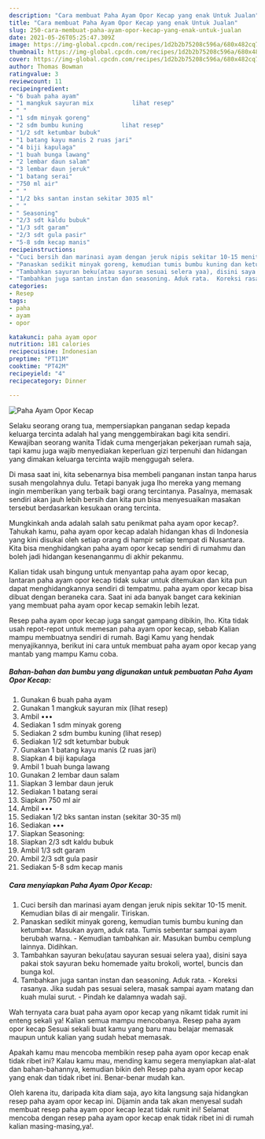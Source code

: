 ```yaml
---
description: "Cara membuat Paha Ayam Opor Kecap yang enak Untuk Jualan"
title: "Cara membuat Paha Ayam Opor Kecap yang enak Untuk Jualan"
slug: 250-cara-membuat-paha-ayam-opor-kecap-yang-enak-untuk-jualan
date: 2021-05-26T05:25:47.309Z
image: https://img-global.cpcdn.com/recipes/1d2b2b75208c596a/680x482cq70/paha-ayam-opor-kecap-foto-resep-utama.jpg
thumbnail: https://img-global.cpcdn.com/recipes/1d2b2b75208c596a/680x482cq70/paha-ayam-opor-kecap-foto-resep-utama.jpg
cover: https://img-global.cpcdn.com/recipes/1d2b2b75208c596a/680x482cq70/paha-ayam-opor-kecap-foto-resep-utama.jpg
author: Thomas Bowman
ratingvalue: 3
reviewcount: 11
recipeingredient:
- "6 buah paha ayam"
- "1 mangkuk sayuran mix           lihat resep"
- " "
- "1 sdm minyak goreng"
- "2 sdm bumbu kuning           lihat resep"
- "1/2 sdt ketumbar bubuk"
- "1 batang kayu manis 2 ruas jari"
- "4 biji kapulaga"
- "1 buah bunga lawang"
- "2 lembar daun salam"
- "3 lembar daun jeruk"
- "1 batang serai"
- "750 ml air"
- " "
- "1/2 bks santan instan sekitar 3035 ml"
- " "
- " Seasoning"
- "2/3 sdt kaldu bubuk"
- "1/3 sdt garam"
- "2/3 sdt gula pasir"
- "5-8 sdm kecap manis"
recipeinstructions:
- "Cuci bersih dan marinasi ayam dengan jeruk nipis sekitar 10-15 menit. Kemudian bilas di air mengalir. Tiriskan."
- "Panaskan sedikit minyak goreng, kemudian tumis bumbu kuning dan ketumbar. Masukan ayam, aduk rata. Tumis sebentar sampai ayam berubah warna.  Kemudian tambahkan air. Masukan bumbu cemplung lainnya. Didihkan."
- "Tambahkan sayuran beku(atau sayuran sesuai selera yaa), disini saya pakai stok sayuran beku homemade yaitu brokoli, wortel, buncis dan bunga kol."
- "Tambahkan juga santan instan dan seasoning. Aduk rata.  Koreksi rasanya. Jika sudah pas sesuai selera, masak sampai ayam matang dan kuah mulai surut.  Pindah ke dalamnya wadah saji."
categories:
- Resep
tags:
- paha
- ayam
- opor

katakunci: paha ayam opor 
nutrition: 181 calories
recipecuisine: Indonesian
preptime: "PT11M"
cooktime: "PT42M"
recipeyield: "4"
recipecategory: Dinner

---
```



![Paha Ayam Opor Kecap](https://img-global.cpcdn.com/recipes/1d2b2b75208c596a/680x482cq70/paha-ayam-opor-kecap-foto-resep-utama.jpg)

Selaku seorang orang tua, mempersiapkan panganan sedap kepada keluarga tercinta adalah hal yang menggembirakan bagi kita sendiri. Kewajiban seorang  wanita Tidak cuma mengerjakan pekerjaan rumah saja, tapi kamu juga wajib menyediakan keperluan gizi terpenuhi dan hidangan yang dimakan keluarga tercinta wajib menggugah selera.

Di masa  saat ini, kita sebenarnya bisa membeli panganan instan tanpa harus susah mengolahnya dulu. Tetapi banyak juga lho mereka yang memang ingin memberikan yang terbaik bagi orang tercintanya. Pasalnya, memasak sendiri akan jauh lebih bersih dan kita pun bisa menyesuaikan masakan tersebut berdasarkan kesukaan orang tercinta. 



Mungkinkah anda adalah salah satu penikmat paha ayam opor kecap?. Tahukah kamu, paha ayam opor kecap adalah hidangan khas di Indonesia yang kini disukai oleh setiap orang di hampir setiap tempat di Nusantara. Kita bisa menghidangkan paha ayam opor kecap sendiri di rumahmu dan boleh jadi hidangan kesenanganmu di akhir pekanmu.

Kalian tidak usah bingung untuk menyantap paha ayam opor kecap, lantaran paha ayam opor kecap tidak sukar untuk ditemukan dan kita pun dapat menghidangkannya sendiri di tempatmu. paha ayam opor kecap bisa dibuat dengan beraneka cara. Saat ini ada banyak banget cara kekinian yang membuat paha ayam opor kecap semakin lebih lezat.

Resep paha ayam opor kecap juga sangat gampang dibikin, lho. Kita tidak usah repot-repot untuk memesan paha ayam opor kecap, sebab Kalian mampu membuatnya sendiri di rumah. Bagi Kamu yang hendak menyajikannya, berikut ini cara untuk membuat paha ayam opor kecap yang mantab yang mampu Kamu coba.

<!--inarticleads1-->

##### Bahan-bahan dan bumbu yang digunakan untuk pembuatan Paha Ayam Opor Kecap:

1. Gunakan 6 buah paha ayam
1. Gunakan 1 mangkuk sayuran mix           (lihat resep)
1. Ambil  •••
1. Sediakan 1 sdm minyak goreng
1. Sediakan 2 sdm bumbu kuning           (lihat resep)
1. Sediakan 1/2 sdt ketumbar bubuk
1. Gunakan 1 batang kayu manis (2 ruas jari)
1. Siapkan 4 biji kapulaga
1. Ambil 1 buah bunga lawang
1. Gunakan 2 lembar daun salam
1. Siapkan 3 lembar daun jeruk
1. Sediakan 1 batang serai
1. Siapkan 750 ml air
1. Ambil  •••
1. Sediakan 1/2 bks santan instan (sekitar 30-35 ml)
1. Sediakan  •••
1. Siapkan  Seasoning:
1. Siapkan 2/3 sdt kaldu bubuk
1. Ambil 1/3 sdt garam
1. Ambil 2/3 sdt gula pasir
1. Sediakan 5-8 sdm kecap manis




<!--inarticleads2-->

##### Cara menyiapkan Paha Ayam Opor Kecap:

1. Cuci bersih dan marinasi ayam dengan jeruk nipis sekitar 10-15 menit. Kemudian bilas di air mengalir. Tiriskan.
1. Panaskan sedikit minyak goreng, kemudian tumis bumbu kuning dan ketumbar. Masukan ayam, aduk rata. Tumis sebentar sampai ayam berubah warna.  - Kemudian tambahkan air. Masukan bumbu cemplung lainnya. Didihkan.
1. Tambahkan sayuran beku(atau sayuran sesuai selera yaa), disini saya pakai stok sayuran beku homemade yaitu brokoli, wortel, buncis dan bunga kol.
1. Tambahkan juga santan instan dan seasoning. Aduk rata.  - Koreksi rasanya. Jika sudah pas sesuai selera, masak sampai ayam matang dan kuah mulai surut.  - Pindah ke dalamnya wadah saji.




Wah ternyata cara buat paha ayam opor kecap yang nikamt tidak rumit ini enteng sekali ya! Kalian semua mampu mencobanya. Resep paha ayam opor kecap Sesuai sekali buat kamu yang baru mau belajar memasak maupun untuk kalian yang sudah hebat memasak.

Apakah kamu mau mencoba membikin resep paha ayam opor kecap enak tidak ribet ini? Kalau kamu mau, mending kamu segera menyiapkan alat-alat dan bahan-bahannya, kemudian bikin deh Resep paha ayam opor kecap yang enak dan tidak ribet ini. Benar-benar mudah kan. 

Oleh karena itu, daripada kita diam saja, ayo kita langsung saja hidangkan resep paha ayam opor kecap ini. Dijamin anda tak akan menyesal sudah membuat resep paha ayam opor kecap lezat tidak rumit ini! Selamat mencoba dengan resep paha ayam opor kecap enak tidak ribet ini di rumah kalian masing-masing,ya!.

